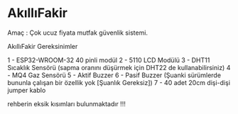 # AkıllıFakir
Amaç : Çok ucuz fiyata mutfak güvenlik sistemi.


AkıllıFakir Gereksinimler

1 - ESP32-WROOM-32 40 pinli modül
2 - 5110 LCD Modülü
3 - DHT11 Sıcaklık Sensörü (sapma oranını düşürmek için DHT22 de kullanabilirsiniz)
4 - MQ4 Gaz Sensörü
5 - Aktif Buzzer
6 - Pasif Buzzer (Şuanki sürümlerde bununla çalışan bir özellik yok [Şuanlık Gereksiz])
7 - 40 adet 20cm dişi-dişi jumper kablo

rehberin eksik kısımları bulunmaktadır !!!
